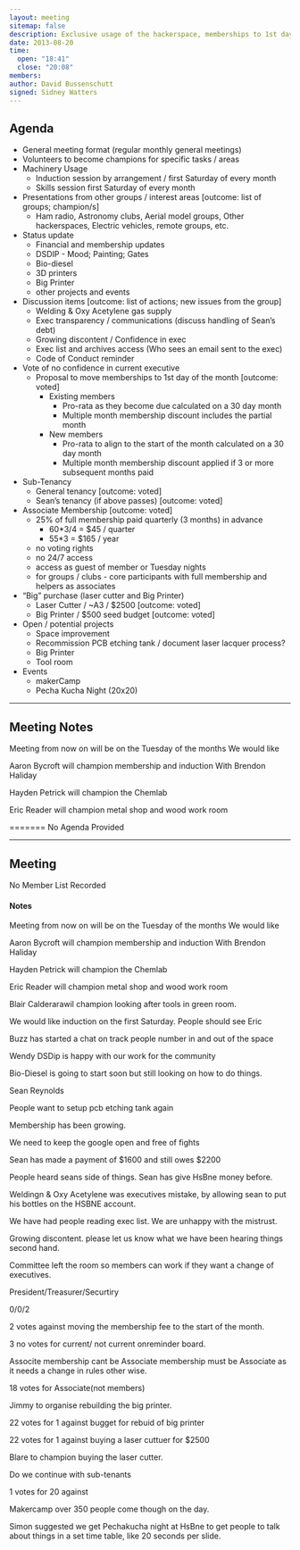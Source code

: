 ```yaml
---
layout: meeting
sitemap: false
description: Exclusive usage of the hackerspace, memberships to 1st day of month, laser cutter and printer budgets
date: 2013-08-20
time:
  open: "18:41"
  close: "20:08"
members:
author: David Bussenschutt
signed: Sidney Watters
---
```


## Agenda

* General meeting format (regular monthly general meetings)
* Volunteers to become champions for specific tasks / areas
* Machinery Usage
  * Induction session by arrangement / first Saturday of every month
  * Skills session first Saturday of every month
* Presentations from other groups / interest areas [outcome: list of groups; champion/s]
  * Ham radio, Astronomy clubs, Aerial model groups, Other hackerspaces, Electric vehicles, remote groups, etc.
* Status update
  * Financial and membership updates
  * DSDIP - Mood; Painting; Gates
  * Bio-diesel
  * 3D printers
  * Big Printer
  * other projects and events
* Discussion items [outcome: list of actions; new issues from the group]
  * Welding & Oxy Acetylene gas supply
  * Exec transparency / communications (discuss handling of Sean’s debt)
  * Growing discontent / Confidence in exec
  * Exec list and archives access (Who sees an email sent to the exec)
  * Code of Conduct reminder
* Vote of no confidence in current executive
  * Proposal to move memberships to 1st day of the month 	[outcome: voted]
    * Existing members
      * Pro-rata as they become due calculated on a 30 day month
      * Multiple month membership discount includes the partial month
    * New members
      * Pro-rata to align to the start of the month calculated on a 30 day month
      * Multiple month membership discount applied if 3 or more subsequent months paid
* Sub-Tenancy
  * General tenancy		[outcome: voted]
  * Sean’s tenancy (if above passes)		[outcome: voted]
* Associate Membership	[outcome: voted]
  * 25% of full membership paid quarterly (3 months) in advance
    * 60*3/4 = $45 / quarter
    * 55*3 = $165 / year
  * no voting rights
  * no 24/7 access 
  * access as guest of member or Tuesday nights
  * for groups / clubs - core participants with full membership and helpers as associates
* “Big” purchase (laser cutter and Big Printer)
  * Laser Cutter / ~A3 / $2500	[outcome: voted]
  * Big Printer / $500 seed budget	[outcome: voted]
* Open / potential projects
  * Space improvement
  * Recommission PCB etching tank / document laser lacquer process?
  * Big Printer
  * Tool room
* Events
  * makerCamp
  * Pecha Kucha Night (20x20)

---

## Meeting Notes

Meeting from now on will be on the Tuesday of the months
We would like 

Aaron Bycroft will champion membership and induction With Brendon Haliday

Hayden Petrick will champion the Chemlab

Eric Reader will champion metal shop and wood work room

=======
No Agenda Provided

---

## Meeting

No Member List Recorded

#### Notes

Meeting from now on will be on the Tuesday of the months
We would like

Aaron Bycroft will champion membership and induction With Brendon Haliday

Hayden Petrick will champion the Chemlab

Eric Reader will champion metal shop and wood work room

Blair Calderarawil champion looking after tools in green room.

We would like induction on the first Saturday. People should see Eric

Buzz has started a chat on track people number in and out of the space

Wendy DSDip is happy with our work for the community

Bio-Diesel is going to start soon but still looking on how to do things.

Sean Reynolds

People want to setup pcb etching tank again

Membership has been growing.

We need to keep the google open and free of fights

Sean has made a payment of $1600 and still owes $2200

People heard seans side of things. Sean has give HsBne money before.

Weldingn & Oxy Acetylene was executives mistake, by allowing sean to put his bottles on the HSBNE account.

We have had people reading exec list. We are unhappy with the mistrust.

Growing discontent. please let us know what we have been hearing things second hand.

Committee left the room so members can work if they want a change of executives.

President/Treasurer/Securtiry

0/0/2 

2 votes against moving the membership fee to the start of the month.

3 no votes for current/ not current onreminder board.

Associte membership cant be Associate membership must be Associate as it needs a change in rules other wise.

18 votes for Associate(not members)

Jimmy to organise rebuilding the big printer. 

22 votes for 1 against bugget for rebuid of big printer

22 votes for 1 against buying a laser cuttuer for $2500

Blare to champion buying the laser cutter.

Do we continue with sub-tenants

1 votes for 20 against

Makercamp over 350 people come though on the day.

Simon suggested we get Pechakucha night at HsBne to get people to talk about things in a set time table, like 20 seconds per slide.
